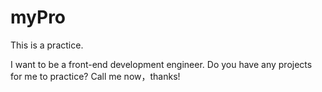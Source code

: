 # myPro
This is a practice.

I want to be a front-end development engineer.
Do you have any projects for me to practice? Call me now，thanks!
